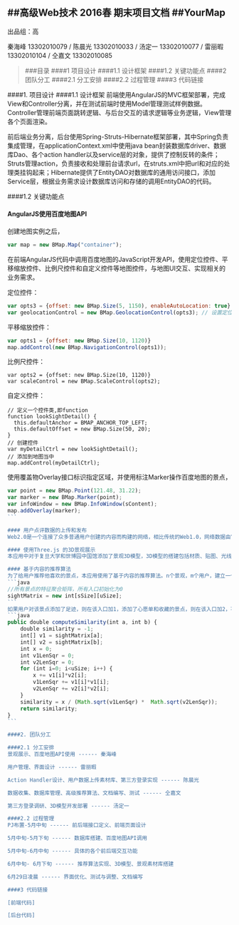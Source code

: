 ##高级Web技术  2016春  期末项目文档
##YourMap
---
出品组：高

秦海峰 13302010079 / 
陈晨光 13302010033 / 
汤定一 13302010077 / 
雷丽暇 13302010104 / 
仝嘉文 13302010085 

>###目录
>####1 项目设计
>####1.1 设计框架
>####1.2 关键功能点
>####2	团队分工
>####2.1 分工安排
>####2.2 过程管理
>####3	代码链接


####1. 项目设计
####1.1 设计框架
前端使用AngularJS的MVC框架部署，完成View和Controller分离，并在测试前端时使用Model管理测试样例数据。Controller管理前端页面跳转逻辑、与后台交互的请求逻辑等业务逻辑，View管理各个页面渲染。

前后端业务分离，后台使用Spring-Struts-Hibernate框架部署，其中Spring负责集成管理，在applicationContext.xml中使用java bean封装数据库driver、数据库Dao、各个action handler以及service层的对象，提供了控制反转的条件；Struts管理action，负责接收和处理前台请求url，在struts.xml中把url和对应的处理类挂钩起来；Hibernate提供了EntityDAO对数据库的通用访问接口，添加Service层，根据业务需求设计数据库访问和存储的调用EntityDAO的代码。

####1.2 关键功能点

#### AngularJS使用百度地图API
创建地图实例之后，
```JavaScript
var map = new BMap.Map("container");
```
在前端AngularJS代码中调用百度地图的JavaScript开发API，使用定位控件、平移缩放控件、比例尺控件和自定义控件等地图控件，与地图UI交互、实现相关的业务需求。

定位控件：
```JavaScript
var opts3 = {offset: new BMap.Size(5, 1150), enableAutoLocation: true} //定位控件位置
var geolocationControl = new BMap.GeolocationControl(opts3); // 设置定位控件 start
```
平移缩放控件：
```JavaScript
var opts1 = {offset: new BMap.Size(10, 1120)}
map.addControl(new BMap.NavigationControl(opts1));
```
比例尺控件：
```JavaScript:
var opts2 = {offset: new BMap.Size(10, 1120)}
var scaleControl = new BMap.ScaleControl(opts2);
```
自定义控件：
```JavaScript:
// 定义一个控件类,即function
function lookSightDetail() {
  this.defaultAnchor = BMAP_ANCHOR_TOP_LEFT;
  this.defaultOffset = new BMap.Size(50, 20);
}
// 创建控件
var myDetailCtrl = new lookSightDetail();
// 添加到地图当中
map.addControl(myDetailCtrl);
```
使用覆盖物Overlay接口标识指定区域，并使用标注Marker操作百度地图的景点，
````JavaScript
var point = new BMap.Point(121.48, 31.22);
var marker = new BMap.Marker(point);
var infoWindow = new BMap.InfoWindow(sContent);
map.addOverlay(marker);
```

#### 用户点评数据的上传和发布
Web2.0是一个连接了众多普通用户创建的内容而构建的网络，相比传统的Web1.0，网络数据由官方的机构作为服务端发布，普通用户作为客户端访问数据，Web2.0支持用户上传数据。本应用支持用户评价，对景点打分，上传图片、视频和模型等文件，前端界面收集用户发布的数据，使用AngularJS的$http对象发送给后台，根据请求url，查找action handler类，接收数据，并存储文件到云端服务器。

#### 使用Three.js 的3D景观展示
本应用中对于复旦大学和世博园中国馆添加了景观3D模型，3D模型的搭建包括材质、贴图、光线方面的处理。首先在maya中建模，然后用github上three.js项目中的exporter把maya中建好的中国馆模型导出成json文件，因为maya中的材质与three.js中的材质不通用，要在three.js中通过代码设置材质。在three.js中用THREE.JSONLoader导入JSON文件。中国馆的主体部分采用Phong材质可以体现金属的光泽，玻璃部分采用Lambert材质并设置为透明。光线采用平行光颜色白色。相机移动方式为Orbit，可以用左键控制镜头角度，右键控制相机位置，中键控制镜头远近。maya与three.js的三维空间不同，需要把从maya导入的模型沿y轴旋转-90度，沿x轴旋转90度。

#### 基于内容的推荐算法
为了给用户推荐他喜欢的景点，本应用使用了基于内容的推荐算法。n个景观，m个用户，建立一个景观-用户的n*m评分矩阵，其中每一个入口就是用户对该景点的“喜欢程度”，包括足迹、心愿单和收藏。评分矩阵为sightMatrix：
```java
//所有景点的特征聚合矩阵，所有入口初始化为0
sightMatrix = new int[sSize][uSize];
```
如果用户对该景点添加了足迹，则在该入口加1，添加了心愿单和收藏的景点，则在该入口加2，不同类型的“喜欢程度”对应的具体分数值是我们组自己定的，可以修改。完成了每个入口的计算之后，该矩阵作为item-based的推荐基础，每个景观的特征向量为该评分矩阵中该景观的向量。对用户返回的推荐结果为，该用户没有足迹的景观中，与该用户已有足迹的景观最类似的前几个景观，返回结果最多不超过3个。景观之间的相似程度由景观特征向量的余弦夹角值表示。具体代码可以详见后端util包中的Recommend.java。
```java
public double computeSimilarity(int a, int b) {
	double similarity = -1;
	int[] v1 = sightMatrix[a];
	int[] v2 = sightMatrix[b];
	int x = 0;
	int v1LenSqr = 0;
	int v2LenSqr = 0;
	for (int i=0; i<uSize; i++) {
		x += v1[i]*v2[i];
		v1LenSqr += v1[i]*v1[i];
		v2LenSqr += v2[i]*v2[i];
	}
	similarity = x / (Math.sqrt(v1LenSqr) *  Math.sqrt(v2LenSqr));
	return similarity;
}
```

####2. 团队分工

####2.1 分工安排
景观展示、百度地图API使用 ------ 秦海峰

用户管理、界面设计 ------ 雷丽暇

Action Handler设计、用户数据上传素材库、第三方登录实现 ------ 陈晨光

数据收集、数据库管理、高级推荐算法、文档编写、测试 ------ 仝嘉文

第三方登录调研、3D模型开发部署 ------ 汤定一

####2.2 过程管理
PJ布置-5月中旬 ------ 前后端接口定义、前端页面设计

5月中旬-5月下旬 ------ 数据库搭建、百度地图API调用

5月中旬-6月中旬 ------ 具体的各个前后端交互功能

6月中旬- 6月下旬 ------ 推荐算法实现、3D模型、景观素材库搭建

6月29日凌晨 ------ 界面优化、测试与调整、文档编写

####3 代码链接

[前端代码]

[后台代码]

